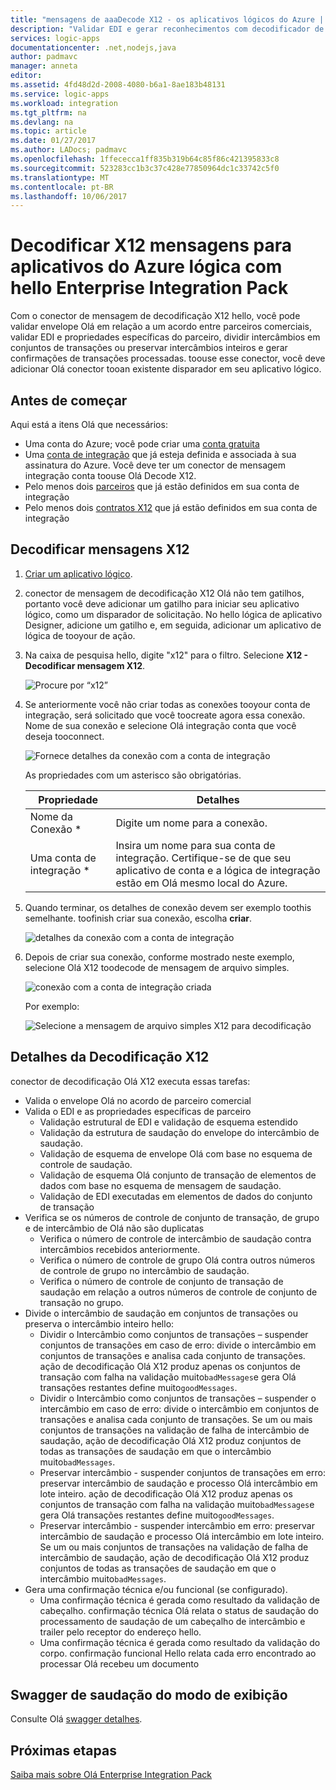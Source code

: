 ```yaml
---
title: "mensagens de aaaDecode X12 - os aplicativos lógicos do Azure | Microsoft Docs"
description: "Validar EDI e gerar reconhecimentos com decodificador de mensagem de saudação X12 no hello Enterprise Integration Pack para aplicativos do Azure lógica"
services: logic-apps
documentationcenter: .net,nodejs,java
author: padmavc
manager: anneta
editor: 
ms.assetid: 4fd48d2d-2008-4080-b6a1-8ae183b48131
ms.service: logic-apps
ms.workload: integration
ms.tgt_pltfrm: na
ms.devlang: na
ms.topic: article
ms.date: 01/27/2017
ms.author: LADocs; padmavc
ms.openlocfilehash: 1ffececca1ff835b319b64c85f86c421395833c8
ms.sourcegitcommit: 523283cc1b3c37c428e77850964dc1c33742c5f0
ms.translationtype: MT
ms.contentlocale: pt-BR
ms.lasthandoff: 10/06/2017
---
```

# <a name="decode-x12-messages-for-azure-logic-apps-with-hello-enterprise-integration-pack"></a>Decodificar X12 mensagens para aplicativos do Azure lógica com hello Enterprise Integration Pack

Com o conector de mensagem de decodificação X12 hello, você pode validar envelope Olá em relação a um acordo entre parceiros comerciais, validar EDI e propriedades específicas do parceiro, dividir intercâmbios em conjuntos de transações ou preservar intercâmbios inteiros e gerar confirmações de transações processadas. toouse esse conector, você deve adicionar Olá conector tooan existente disparador em seu aplicativo lógico.

## <a name="before-you-start"></a>Antes de começar

Aqui está a itens Olá que necessários:

* Uma conta do Azure; você pode criar uma [conta gratuita](https://azure.microsoft.com/free)
* Uma [conta de integração](logic-apps-enterprise-integration-create-integration-account.md) que já esteja definida e associada à sua assinatura do Azure. Você deve ter um conector de mensagem integração conta toouse Olá Decode X12.
* Pelo menos dois [parceiros](logic-apps-enterprise-integration-partners.md) que já estão definidos em sua conta de integração
* Pelo menos dois [contratos X12](logic-apps-enterprise-integration-x12.md) que já estão definidos em sua conta de integração

## <a name="decode-x12-messages"></a>Decodificar mensagens X12

1. [Criar um aplicativo lógico](logic-apps-create-a-logic-app.md).

2. conector de mensagem de decodificação X12 Olá não tem gatilhos, portanto você deve adicionar um gatilho para iniciar seu aplicativo lógico, como um disparador de solicitação. No hello lógica de aplicativo Designer, adicione um gatilho e, em seguida, adicionar um aplicativo de lógica de tooyour de ação.

3.  Na caixa de pesquisa hello, digite "x12" para o filtro. Selecione **X12 - Decodificar mensagem X12**.
   
    ![Procure por “x12”](media/logic-apps-enterprise-integration-x12-decode/x12decodeimage1.png)  

3. Se anteriormente você não criar todas as conexões tooyour conta de integração, será solicitado que você toocreate agora essa conexão. Nome de sua conexão e selecione Olá integração conta que você deseja tooconnect. 

    ![Fornece detalhes da conexão com a conta de integração](media/logic-apps-enterprise-integration-x12-decode/x12decodeimage4.png)

    As propriedades com um asterisco são obrigatórias.

    | Propriedade | Detalhes |
    | --- | --- |
    | Nome da Conexão * |Digite um nome para a conexão. |
    | Uma conta de integração * |Insira um nome para sua conta de integração. Certifique-se de que seu aplicativo de conta e a lógica de integração estão em Olá mesmo local do Azure. |

5.  Quando terminar, os detalhes de conexão devem ser exemplo toothis semelhante. toofinish criar sua conexão, escolha **criar**.
   
    ![detalhes da conexão com a conta de integração](media/logic-apps-enterprise-integration-x12-decode/x12decodeimage5.png) 

6. Depois de criar sua conexão, conforme mostrado neste exemplo, selecione Olá X12 toodecode de mensagem de arquivo simples.

    ![conexão com a conta de integração criada](media/logic-apps-enterprise-integration-x12-decode/x12decodeimage6.png) 

    Por exemplo:

    ![Selecione a mensagem de arquivo simples X12 para decodificação](media/logic-apps-enterprise-integration-x12-decode/x12decodeimage7.png) 

## <a name="x12-decode-details"></a>Detalhes da Decodificação X12

conector de decodificação Olá X12 executa essas tarefas:

* Valida o envelope Olá no acordo de parceiro comercial
* Valida o EDI e as propriedades específicas de parceiro
  * Validação estrutural de EDI e validação de esquema estendido
  * Validação da estrutura de saudação do envelope do intercâmbio de saudação.
  * Validação de esquema de envelope Olá com base no esquema de controle de saudação.
  * Validação de esquema Olá conjunto de transação de elementos de dados com base no esquema de mensagem de saudação.
  * Validação de EDI executadas em elementos de dados do conjunto de transação 
* Verifica se os números de controle de conjunto de transação, de grupo e de intercâmbio de Olá não são duplicatas
  * Verifica o número de controle de intercâmbio de saudação contra intercâmbios recebidos anteriormente.
  * Verifica o número de controle de grupo Olá contra outros números de controle de grupo no intercâmbio de saudação.
  * Verifica o número de controle de conjunto de transação de saudação em relação a outros números de controle de conjunto de transação no grupo.
* Divide o intercâmbio de saudação em conjuntos de transações ou preserva o intercâmbio inteiro hello:
  * Dividir o Intercâmbio como conjuntos de transações – suspender conjuntos de transações em caso de erro: divide o intercâmbio em conjuntos de transações e analisa cada conjunto de transações. 
  ação de decodificação Olá X12 produz apenas os conjuntos de transação com falha na validação muito`badMessages`e gera Olá transações restantes define muito`goodMessages`.
  * Dividir o Intercâmbio como conjuntos de transações – suspender o intercâmbio em caso de erro: divide o intercâmbio em conjuntos de transações e analisa cada conjunto de transações. 
  Se um ou mais conjuntos de transações na validação de falha de intercâmbio de saudação, ação de decodificação Olá X12 produz conjuntos de todas as transações de saudação em que o intercâmbio muito`badMessages`.
  * Preservar intercâmbio - suspender conjuntos de transações em erro: preservar intercâmbio de saudação e processo Olá intercâmbio em lote inteiro. 
  ação de decodificação Olá X12 produz apenas os conjuntos de transação com falha na validação muito`badMessages`e gera Olá transações restantes define muito`goodMessages`.
  * Preservar intercâmbio - suspender intercâmbio em erro: preservar intercâmbio de saudação e processo Olá intercâmbio em lote inteiro. 
  Se um ou mais conjuntos de transações na validação de falha de intercâmbio de saudação, ação de decodificação Olá X12 produz conjuntos de todas as transações de saudação em que o intercâmbio muito`badMessages`. 
* Gera uma confirmação técnica e/ou funcional (se configurado).
  * Uma confirmação técnica é gerada como resultado da validação de cabeçalho. confirmação técnica Olá relata o status de saudação do processamento de saudação de um cabeçalho de intercâmbio e trailer pelo receptor do endereço hello.
  * Uma confirmação técnica é gerada como resultado da validação do corpo. confirmação funcional Hello relata cada erro encontrado ao processar Olá recebeu um documento

## <a name="view-hello-swagger"></a>Swagger de saudação do modo de exibição
Consulte Olá [swagger detalhes](/connectors/x12/). 

## <a name="next-steps"></a>Próximas etapas
[Saiba mais sobre Olá Enterprise Integration Pack](../logic-apps/logic-apps-enterprise-integration-overview.md "Saiba mais sobre o pacote de integração do Enterprise") 

